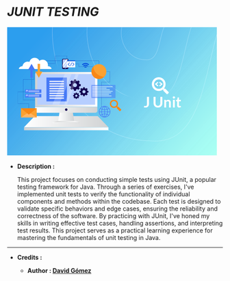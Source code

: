 # _JUNIT TESTING_

![THUMBNAIL](resources/img/Thumbnail.png)

- **Description :**

  This project focuses on conducting simple tests using JUnit, a popular testing framework for Java. Through a series of exercises, I've implemented unit tests to verify the functionality of individual components and methods within the codebase. Each test is designed to validate specific behaviors and edge cases, ensuring the reliability and correctness of the software. By practicing with JUnit, I've honed my skills in writing effective test cases, handling assertions, and interpreting test results. This project serves as a practical learning experience for mastering the fundamentals of unit testing in Java.

---

- **Credits :**

  - **Author : [David Gómez](https://github.com/DavidGomezToca)**
